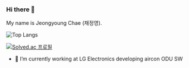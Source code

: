 ### Hi there 👋

My name is Jeongyoung Chae (채정영). 

![Top Langs](https://github-readme-stats.vercel.app/api/top-langs/?username=qpalzmm22&layout=compact&theme=highcontrast)

[![Solved.ac 프로필](http://mazassumnida.wtf/api/v2/generate_badge?boj=qpalzmm22)](https://solved.ac/qpalzmm22)

- 🔭 I’m currently working at LG Electronics developing aircon ODU SW
<!--
**qpalzmm22/qpalzmm22** is a ✨ _special_ ✨ repository because its `README.md` (this file) appears on your GitHub profile.

Here are some ideas to get you started:

- 🔭 I’m currently working on ...
- 🌱 I’m currently learning ...
- 👯 I’m looking to collaborate on ...
- 🤔 I’m looking for help with ...
- 💬 Ask me about ...
- 📫 How to reach me: ...
- 😄 Pronouns: ...
- ⚡ Fun fact: ...
-->
